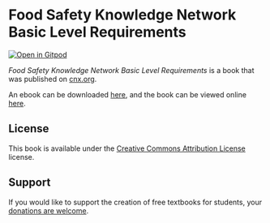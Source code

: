 # Food Safety Knowledge Network Basic Level Requirements

[![Open in Gitpod](https://gitpod.io/button/open-in-gitpod.svg)](https://gitpod.io/from-referrer/)

_Food Safety Knowledge Network Basic Level Requirements_ is a book that was published on [cnx.org](https://cnx.org/).

An ebook can be downloaded [here](https://github.com/cnx-user-books/cnxbook-food-safety-knowledge-network-basic-level-requirements/releases/latest), and the book can be viewed online [here](https://github.com/cnx-user-books/cnxbook-food-safety-knowledge-network-basic-level-requirements/releases/latest).

## License
This book is available under the [Creative Commons Attribution License](./LICENSE) license.

## Support
If you would like to support the creation of free textbooks for students, your [donations are welcome](https://riceconnect.rice.edu/donation/support-openstax-banner).
